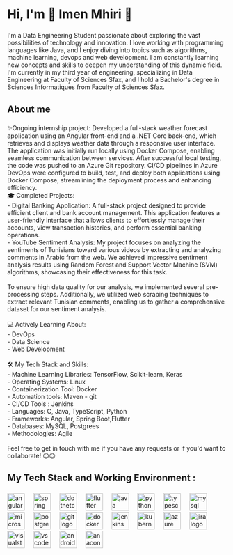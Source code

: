 <h1 align="left">Hi, I'm 🌸 Imen Mhiri 🌸</h1>

###

<p align="left">I'm a Data Engineering Student passionate about exploring the vast possibilities of technology and innovation. I love working with programming languages like Java, and I enjoy diving into topics such as algorithms, machine learning, devops and web development. I am constantly learning new concepts and skills to deepen my understanding of this dynamic field.<br>I'm currently in my third year of engineering, specializing in Data Engineering at Faculty of Sciences  Sfax, and I hold a Bachelor's degree in Sciences Informatiques  from Faculty of Sciences Sfax.</p>

###

<h2 align="left">About me</h2>

###

<p align="left">✨Ongoing internship project: Developed a full-stack weather forecast application using an Angular front-end and a .NET Core back-end, which retrieves and displays weather data through a responsive user interface. The application was initially run locally using Docker Compose, enabling seamless communication between services. After successful local testing, the code was pushed to an Azure Git repository. CI/CD pipelines in Azure DevOps were configured to build, test, and deploy both applications using Docker Compose, streamlining the deployment process and enhancing efficiency.<br>🎓 Completed Projects:<br>- Digital Banking Application: A full-stack project designed to provide efficient client and bank account management. This application features a user-friendly interface that allows clients to effortlessly manage their accounts, view transaction histories, and perform essential banking operations. <br>- YouTube Sentiment Analysis: My project focuses on analyzing the sentiments of Tunisians toward various videos by extracting and analyzing comments in Arabic from the web. We achieved impressive sentiment analysis results using Random Forest and Support Vector Machine (SVM) algorithms, showcasing their effectiveness for this task.<br><br>To ensure high data quality for our analysis, we implemented several pre-processing steps. Additionally, we utilized web scraping techniques to extract relevant Tunisian comments, enabling us to gather a comprehensive dataset for our sentiment analysis.<br><br>💻 Actively Learning About:<br>- DevOps<br>- Data Science<br>- Web Development<br><br>🛠️ My Tech Stack and Skills:<br>- Machine Learning Libraries: TensorFlow, Scikit-learn, Keras<br>- Operating Systems: Linux<br>- Containerization Tool: Docker<br>- Automation tools: Maven - git<br>- CI/CD Tools : Jenkins<br>- Languages: C, Java, TypeScript, Python<br>- Frameworks: Angular, Spring Boot,Flutter<br>- Databases: MySQL, Postgrees<br>- Methodologies: Agile<br><br>Feel free to get in touch with me if you have any requests or if you'd want to collaborate! 😊😊</p>

###

<h2 align="left">My Tech Stack and Working Environment :</h2>

###

<div align="left">
  <img src="https://cdn.jsdelivr.net/gh/devicons/devicon/icons/angularjs/angularjs-original.svg" height="40" alt="angularjs logo"  />
  <img width="12" />
  <img src="https://cdn.jsdelivr.net/gh/devicons/devicon/icons/spring/spring-original.svg" height="40" alt="spring logo"  />
  <img width="12" />
  <img src="https://cdn.jsdelivr.net/gh/devicons/devicon/icons/dotnetcore/dotnetcore-original.svg" height="40" alt="dotnetcore logo"  />
  <img width="12" />
  <img src="https://cdn.jsdelivr.net/gh/devicons/devicon/icons/flutter/flutter-original.svg" height="40" alt="flutter logo"  />
  <img width="12" />
  <img src="https://cdn.jsdelivr.net/gh/devicons/devicon/icons/java/java-original.svg" height="40" alt="java logo"  />
  <img width="12" />
  <img src="https://cdn.jsdelivr.net/gh/devicons/devicon/icons/python/python-original.svg" height="40" alt="python logo"  />
  <img width="12" />
  <img src="https://cdn.jsdelivr.net/gh/devicons/devicon/icons/typescript/typescript-original.svg" height="40" alt="typescript logo"  />
  <img width="12" />
  <img src="https://cdn.jsdelivr.net/gh/devicons/devicon/icons/mysql/mysql-original.svg" height="40" alt="mysql logo"  />
  <img width="12" />
  <img src="https://cdn.jsdelivr.net/gh/devicons/devicon/icons/microsoftsqlserver/microsoftsqlserver-plain.svg" height="40" alt="microsoftsqlserver logo"  />
  <img width="12" />
  <img src="https://cdn.jsdelivr.net/gh/devicons/devicon/icons/postgresql/postgresql-original.svg" height="40" alt="postgresql logo"  />
  <img width="12" />
  <img src="https://cdn.jsdelivr.net/gh/devicons/devicon/icons/git/git-original.svg" height="40" alt="git logo"  />
  <img width="12" />
  <img src="https://cdn.jsdelivr.net/gh/devicons/devicon/icons/docker/docker-original.svg" height="40" alt="docker logo"  />
  <img width="12" />
  <img src="https://cdn.jsdelivr.net/gh/devicons/devicon/icons/jenkins/jenkins-line.svg" height="40" alt="jenkins logo"  />
  <img width="12" />
  <img src="https://cdn.jsdelivr.net/gh/devicons/devicon/icons/kubernetes/kubernetes-plain.svg" height="40" alt="kubernetes logo"  />
  <img width="12" />
  <img src="https://cdn.jsdelivr.net/gh/devicons/devicon/icons/azure/azure-original.svg" height="40" alt="azure logo"  />
  <img width="12" />
  <img src="https://cdn.jsdelivr.net/gh/devicons/devicon/icons/jira/jira-original.svg" height="40" alt="jira logo"  />
  <img width="12" />
  <img src="https://cdn.jsdelivr.net/gh/devicons/devicon/icons/visualstudio/visualstudio-plain.svg" height="40" alt="visualstudio logo"  />
  <img width="12" />
  <img src="https://cdn.jsdelivr.net/gh/devicons/devicon/icons/vscode/vscode-original.svg" height="40" alt="vscode logo"  />
  <img width="12" />
  <img src="https://cdn.jsdelivr.net/gh/devicons/devicon/icons/androidstudio/androidstudio-original.svg" height="40" alt="androidstudio logo"  />
  <img width="12" />
  <img src="https://cdn.jsdelivr.net/gh/devicons/devicon/icons/anaconda/anaconda-original.svg" height="40" alt="anaconda logo"  />
</div>

###
